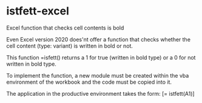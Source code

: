 # istfett-excel
Excel function that checks cell contents is bold


Even Excel version 2020 does'nt offer a function that checks whether the cell content (type: variant) is written in bold or not. 

This function =isfett() returns a 1 for true (written in bold type) or a 0 for not written in bold type.

To implement the function, a new module must be created within the vba environment of the workbook and the code must be copied into it.

The application in the productive environment takes the form: [= istfett(A1)]
